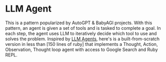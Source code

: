 # LLM Agent
This is a pattern popularized by AutoGPT & BabyAGI projects. With this pattern, an agent is given a set of tools and is tasked to complete a goal. In each step, the agent uses LLM to iteratively decide which tool to use and solves the problem. Inspired by [LLM Agents](https://github.com/mpaepper/llm_agents/tree/main/llm_agents), here's is a built-from-scratch version in less than [150 lines of ruby] that implements a Thought, Action, Observation, Thought loop agent with access to Google Search and Ruby REPL.  